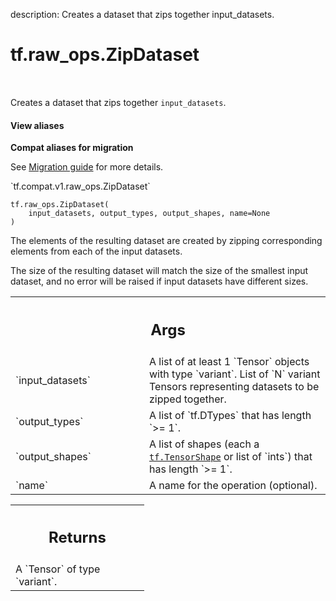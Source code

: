 description: Creates a dataset that zips together input_datasets.

<div itemscope itemtype="http://developers.google.com/ReferenceObject">
<meta itemprop="name" content="tf.raw_ops.ZipDataset" />
<meta itemprop="path" content="Stable" />
</div>

# tf.raw_ops.ZipDataset

<!-- Insert buttons and diff -->

<table class="tfo-notebook-buttons tfo-api nocontent" align="left">

</table>



Creates a dataset that zips together `input_datasets`.

<section class="expandable">
  <h4 class="showalways">View aliases</h4>
  <p>
<b>Compat aliases for migration</b>
<p>See
<a href="https://www.tensorflow.org/guide/migrate">Migration guide</a> for
more details.</p>
<p>`tf.compat.v1.raw_ops.ZipDataset`</p>
</p>
</section>

<pre class="devsite-click-to-copy prettyprint lang-py tfo-signature-link">
<code>tf.raw_ops.ZipDataset(
    input_datasets, output_types, output_shapes, name=None
)
</code></pre>



<!-- Placeholder for "Used in" -->

The elements of the resulting dataset are created by zipping corresponding
elements from each of the input datasets.

The size of the resulting dataset will match the size of the smallest input
dataset, and no error will be raised if input datasets have different sizes.

<!-- Tabular view -->
 <table class="responsive fixed orange">
<colgroup><col width="214px"><col></colgroup>
<tr><th colspan="2"><h2 class="add-link">Args</h2></th></tr>

<tr>
<td>
`input_datasets`
</td>
<td>
A list of at least 1 `Tensor` objects with type `variant`.
List of `N` variant Tensors representing datasets to be zipped together.
</td>
</tr><tr>
<td>
`output_types`
</td>
<td>
A list of `tf.DTypes` that has length `>= 1`.
</td>
</tr><tr>
<td>
`output_shapes`
</td>
<td>
A list of shapes (each a <a href="../../tf/TensorShape.md"><code>tf.TensorShape</code></a> or list of `ints`) that has length `>= 1`.
</td>
</tr><tr>
<td>
`name`
</td>
<td>
A name for the operation (optional).
</td>
</tr>
</table>



<!-- Tabular view -->
 <table class="responsive fixed orange">
<colgroup><col width="214px"><col></colgroup>
<tr><th colspan="2"><h2 class="add-link">Returns</h2></th></tr>
<tr class="alt">
<td colspan="2">
A `Tensor` of type `variant`.
</td>
</tr>

</table>

